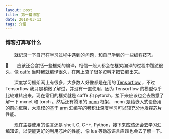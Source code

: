 ```yaml
---
layout: post
title: 第一篇博客
date: 2018-03-13
tags: 介绍
---
```



### 博客打算写什么

&#8195;&#8195;就记录一下自己在学习过程中遇到的问题，和自己学到的一些编程技巧。
    
&#8195;&#8195;应该还会含括一些框架的编译，相信一般人都会在框架编译的过程中蹉跎很久，像 [caffe](http://caffe.berkeleyvision.org) 当时我就编译很久，在网上查了很多资料才把它编出来。
    
&#8195;&#8195;深度学习框架网上有很多，大多数人好像都是在用的 [Tensorflow](https://www.tensorflow.org) ，不过 Tensorflow 我只是稍微了解过，并没有一直使用，因为 Tensorflow 的模型似乎比较难转出来。现在常用的框架就是 caffe 和 pytorch，接下来应该也会去熟悉了解一下 mxnet 和 torch 。然后还有腾讯的 [ncnn](https://github.com/Tencent/ncnn) 框架， ncnn 是给嵌入式设备用的前向框架，大规模的基于 arm 汇编写的卷积让深度学习可以较充分地发挥芯片性能。
    
&#8195;&#8195;现在主要使用的语言还是 shell, C, C++, Python，接下来应该还会去学习汇编知识，以便能更好的利用芯片的性能，像 lua 等动态语言应该也会去了解一下。
